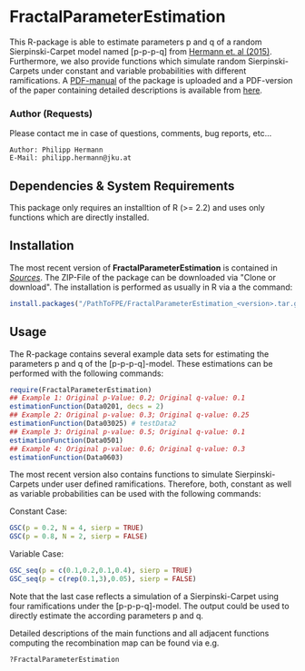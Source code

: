 # FractalParameterEstimation

This R-package is able to estimate parameters p and q of a random Sierpinski-Carpet model named [p-p-p-q] from [Hermann et. al (2015)](<http://onlinelibrary.wiley.com/doi/10.1002/sim.6497/abstract>). Furthermore, we also provide functions which simulate random Sierpinski-Carpets under constant and variable probabilities with different ramifications. A [PDF-manual](./Sources/FractalParameterEstimation_1.1.pdf) of the package is uploaded and a PDF-version of the paper containing detailed descriptions is available from [here](<https://www.researchgate.net/publication/274641964_Fractal_and_stochastic_geometry_inference_for_breast_cancer_a_case_study_with_random_fractal_models_and_Quermass-interaction_process_P_Hermann_et_al>).  

### Author (Requests)
Please contact me in case of questions, comments, bug reports, etc... 

    Author: Philipp Hermann
    E-Mail: philipp.hermann@jku.at


## Dependencies & System Requirements
This package only requires an installtion of R (>= 2.2) and uses only functions which are directly installed. 

## Installation
The most recent version of **FractalParameterEstimation** is contained in *[Sources](./Sources)*. The ZIP-File of the package can be downloaded via "Clone or download". The installation is performed as usually in R via a the command: 

```R
install.packages("/PathToFPE/FractalParameterEstimation_<version>.tar.gz", repos=NULL, type="source")
```

## Usage
The R-package contains several example data sets for estimating the parameters p and q of the [p-p-p-q]-model. These estimations can be performed with the following commands: 

```R
require(FractalParameterEstimation)
## Example 1: Original p-Value: 0.2; Original q-value: 0.1
estimationFunction(Data0201, decs = 2)
## Example 2: Original p-value: 0.3; Original q-value: 0.25
estimationFunction(Data03025) # testData2
## Example 3: Original p-value: 0.5; Original q-value: 0.1
estimationFunction(Data0501)
## Example 4: Original p-value: 0.6; Original q-value: 0.3
estimationFunction(Data0603)
```

The most recent version also contains functions to simulate Sierpinski-Carpets under user defined ramifications. Therefore, both, constant as well as variable probabilities can be used with the following commands: 

Constant Case: 
```R
GSC(p = 0.2, N = 4, sierp = TRUE)
GSC(p = 0.8, N = 2, sierp = FALSE)
```

Variable Case: 
```R
GSC_seq(p = c(0.1,0.2,0.1,0.4), sierp = TRUE)
GSC_seq(p = c(rep(0.1,3),0.05), sierp = FALSE)
```

Note that the last case reflects a simulation of a Sierpinski-Carpet using four ramifications under the [p-p-p-q]-model. The output could be used to directly estimate the according parameters p and q. 

Detailed descriptions of the main functions and all adjacent functions computing the recombination map can be found via e.g.

```R
?FractalParameterEstimation
```
